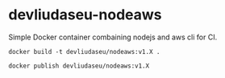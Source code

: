 # devliudaseu-nodeaws

Simple Docker container combaining nodejs and aws cli for CI.

`docker build -t devliudaseu/nodeaws:v1.X .`

`docker publish devliudaseu/nodeaws:v1.X`


